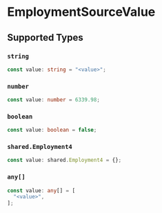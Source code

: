# EmploymentSourceValue


## Supported Types

### `string`

```typescript
const value: string = "<value>";
```

### `number`

```typescript
const value: number = 6339.98;
```

### `boolean`

```typescript
const value: boolean = false;
```

### `shared.Employment4`

```typescript
const value: shared.Employment4 = {};
```

### `any[]`

```typescript
const value: any[] = [
  "<value>",
];
```

